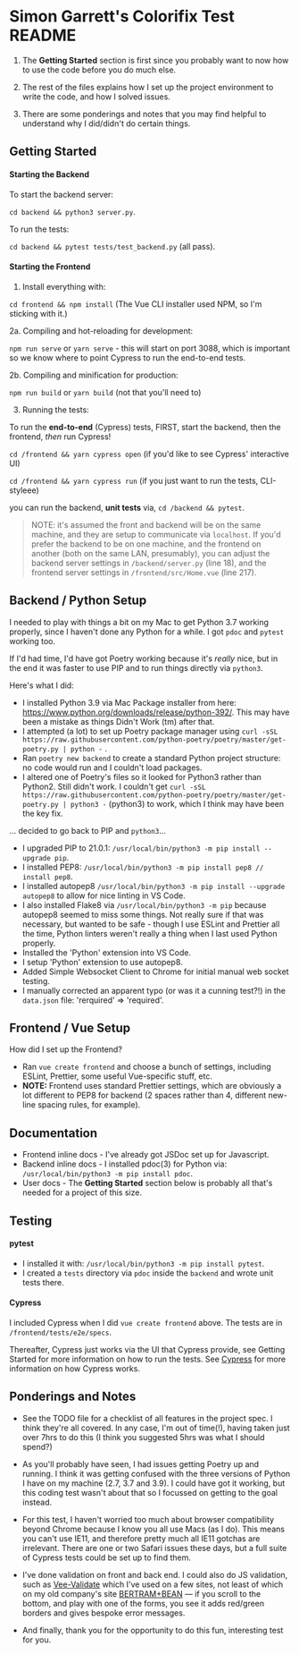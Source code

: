 # Simon Garrett's Colorifix Test README

1. The **Getting Started** section is first since you probably want to now how to use the code before you do much else.

2. The rest of the files explains how I set up the project environment to write the code, and how I solved issues.

3. There are some ponderings and notes that you may find helpful to understand why I did/didn't do certain things.

## Getting Started

#### Starting the Backend

To start the backend server:

`cd backend && python3 server.py`.

To run the tests:

`cd backend && pytest tests/test_backend.py` (all pass).

#### Starting the Frontend

1. Install everything with:

`cd frontend && npm install` (The Vue CLI installer used NPM, so I'm sticking with it.)

2a. Compiling and hot-reloading for development:

`npm run serve` or `yarn serve` - this will start on port 3088, which is important so we know where to point Cypress to
run the end-to-end tests.

2b. Compiling and minification for production:

`npm run build` or `yarn build` (not that you'll need to)

3. Running the tests:

To run the **end-to-end** (Cypress) tests, FIRST, start the backend, then the frontend, _then_ run Cypress!

`cd /frontend && yarn cypress open` (if you'd like to see Cypress' interactive UI)

`cd /frontend && yarn cypress run` (if you just want to run the tests, CLI-styleee)

you can run the backend, **unit tests** via, `cd /backend && pytest`.

> NOTE: it's assumed the front and backend will be on the same machine, and they are setup to communicate via
> `localhost`. If you'd prefer the backend to be on one machine, and the frontend on another (both on the same LAN,
> presumably), you can adjust the backend server settings in `/backend/server.py` (line 18), and the frontend server
> settings in `/frontend/src/Home.vue` (line 217).

## Backend / Python Setup

I needed to play with things a bit on my Mac to get Python 3.7 working properly, since I haven't done any Python for a
while. I got `pdoc` and `pytest` working too.

If I'd had time, I'd have got Poetry working because it's _really_ nice, but in the end it was faster to use PIP and to
run things directly via `python3`.

Here's what I did:

- I installed Python 3.9 via Mac Package installer from here: https://www.python.org/downloads/release/python-392/. This
  may have been a mistake as things Didn't Work (tm) after that.
- I attempted (a lot) to set up Poetry package manager using
  `curl -sSL https://raw.githubusercontent.com/python-poetry/poetry/master/get-poetry.py | python -` .
- Ran `poetry new backend` to create a standard Python project structure: no code would run and I couldn't load
  packages.
- I altered one of Poetry's files so it looked for Python3 rather than Python2. Still didn't work. I couldn't get
  `curl -sSL https://raw.githubusercontent.com/python-poetry/poetry/master/get-poetry.py | python3 -` (python3) to work,
  which I think may have been the key fix.

... decided to go back to PIP and `python3`...

- I upgraded PIP to 21.0.1: `/usr/local/bin/python3 -m pip install --upgrade pip`.
- I installed PEP8: `/usr/local/bin/python3 -m pip install pep8 // install pep8`.
- I installed autopep8 `/usr/local/bin/python3 -m pip install --upgrade autopep8` to allow for nice linting in VS Code.
- I also installed Flake8 via `/usr/local/bin/python3 -m pip` because autopep8 seemed to miss some things. Not really
  sure if that was necessary, but wanted to be safe - though I use ESLint and Prettier all the time, Python linters
  weren't really a thing when I last used Python properly.
- Installed the 'Python' extension into VS Code.
- I setup 'Python' extension to use autopep8.
- Added Simple Websocket Client to Chrome for initial manual web socket testing.
- I manually corrected an apparent typo (or was it a cunning test?!) in the `data.json` file: 'rerquired' => 'required'.

## Frontend / Vue Setup

How did I set up the Frontend?

- Ran `vue create frontend` and choose a bunch of settings, including ESLint, Prettier, some useful Vue-specific stuff,
  etc.
- **NOTE:** Frontend uses standard Prettier settings, which are obviously a lot different to PEP8 for backend (2 spaces
  rather than 4, different new-line spacing rules, for example).

## Documentation

- Frontend inline docs - I've already got JSDoc set up for Javascript.
- Backend inline docs - I installed pdoc(3) for Python via: `/usr/local/bin/python3 -m pip install pdoc`.
- User docs - The **Getting Started** section below is probably all that's needed for a project of this size.

## Testing

#### pytest

- I installed it with: `/usr/local/bin/python3 -m pip install pytest`.
- I created a `tests` directory via `pdoc` inside the `backend` and wrote unit tests there.

#### Cypress

I included Cypress when I did `vue create frontend` above. The tests are in `/frontend/tests/e2e/specs`.

Thereafter, Cypress just works via the UI that Cypress provide, see Getting Started for more information on how to run
the tests. See [Cypress](https://www.cypress.io/) for more information on how Cypress works.

## Ponderings and Notes

- See the TODO file for a checklist of all features in the project spec. I think they're all covered. In any case, I'm
  out of time(!), having taken just over 7hrs to do this (I think you suggested 5hrs was what I should spend?)

- As you'll probably have seen, I had issues getting Poetry up and running. I think it was getting confused with the
  three versions of Python I have on my machine (2.7, 3.7 and 3.9). I could have got it working, but this coding test
  wasn't about that so I focussed on getting to the goal instead.

- For this test, I haven't worried too much about browser compatibility beyond Chrome because I know you all use Macs
  (as I do). This means you can't use IE11, and therefore pretty much all IE11 gotchas are irrelevant. There are one or
  two Safari issues these days, but a full suite of Cypress tests could be set up to find them.

- I've done validation on front and back end. I could also do JS validation, such as
  [Vee-Validate](https://vee-validate.logaretm.com/v4/) which I've used on a few sites, not least of which on my old
  company's site [BERTRAM+BEAN](https://bertramandbean.com) &mdash; if you scroll to the bottom, and play with one of
  the forms, you see it adds red/green borders and gives bespoke error messages.

- And finally, thank you for the opportunity to do this fun, interesting test for you.
